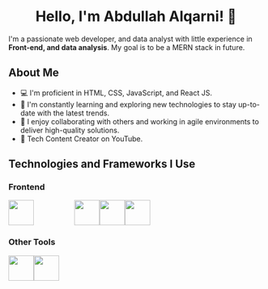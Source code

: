 <div align="center">
  <h1>Hello, I'm <strong>Abdullah Alqarni!</strong> 👋</h1>
</div>

I'm a passionate web developer, and data analyst with little experience in <strong>Front-end, and data analysis</strong>. My goal is to be a MERN stack in future.

## About Me

- 💻 I'm proficient in HTML, CSS, JavaScript, and React JS.
- 🌱 I'm constantly learning and exploring new technologies to stay up-to-date with the latest trends.
- 🚀 I enjoy collaborating with others and working in agile environments to deliver high-quality solutions.
- 💬 Tech Content Creator on YouTube.

## Technologies and Frameworks I Use

### Frontend

<div style="display: flex; flex-direction: row;">
    <img src="https://upload.wikimedia.org/wikipedia/commons/3/38/HTML5_Badge.svg" height="50" style="margin-right: 80px">
    <img src="https://upload.wikimedia.org/wikipedia/commons/d/d5/CSS3_logo_and_wordmark.svg" height="50">
    <img src="https://upload.wikimedia.org/wikipedia/commons/6/6a/JavaScript-logo.png" height="50">
    <img src="https://upload.wikimedia.org/wikipedia/commons/a/a7/React-icon.svg" height="50">
</div>

### Other Tools

<div style="display: flex; flex-direction: row;">
    <img src="https://upload.wikimedia.org/wikipedia/commons/e/e0/Git-logo.svg" height="50">
    <img src="https://upload.wikimedia.org/wikipedia/commons/9/91/Octicons-mark-github.svg" height="50">
  
